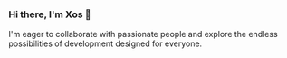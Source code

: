 ### Hi there, I'm Xos 👋

I'm eager to collaborate with passionate people and explore the endless possibilities of development designed for everyone. 
